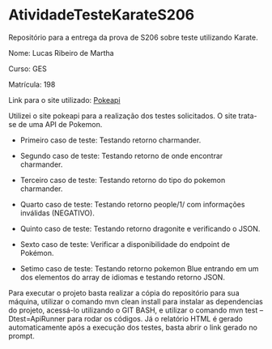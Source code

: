 # AtividadeTesteKarateS206

Repositório para a entrega da prova de S206 sobre teste utilizando Karate.

Nome: Lucas Ribeiro de Martha

Curso: GES

Matrícula: 198

Link para o site utilizado: [Pokeapi](https://pokeapi.co/)


Utilizei o site pokeapi para a realização dos testes solicitados. O site trata-se de uma API de Pokemon.

- Primeiro caso de teste: Testando retorno charmander.

- Segundo caso de teste: Testando retorno de onde encontrar charmander.

- Terceiro caso de teste: Testando retorno do tipo do pokemon charmander.

- Quarto caso de teste: Testando retorno people/1/ com informações inválidas (NEGATIVO).

- Quinto caso de teste: Testando retorno dragonite e verificando o JSON.

- Sexto caso de teste: Verificar a disponibilidade do endpoint de Pokémon.

- Setimo caso de teste: Testando retorno pokemon Blue entrando em um dos elementos do array de idiomas e testando retorno JSON.
 
Para executar o projeto basta realizar a cópia do repositório para sua máquina, utilizar o comando mvn clean install para instalar as dependencias do projeto, acessá-lo utilizando o GIT BASH, e utilizar o comando mvn test –Dtest=ApiRunner para rodar os códigos. Já o relatório HTML é gerado automaticamente após a execução dos testes, basta abrir o link gerado no prompt.
